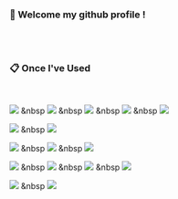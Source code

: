 ###  :wave: Welcome my github profile !

  
 <br/>
 <br/>
  
###  :clipboard: Once I've Used 
  
 <br/>
  
<img src="https://img.shields.io/badge/Python-3776AB?style=for-the-badge&logo=Python&logoColor=white"> &nbsp
<img src="https://img.shields.io/badge/JavaScript-F7DF1E?style=for-the-badge&logo=JavaScript&logoColor=white"> &nbsp
<img src="https://img.shields.io/badge/c++-00599C?style=for-the-badge&logo=cplusplus&logoColor=white"> &nbsp
<img src="https://img.shields.io/badge/c-A8B9CC?style=for-the-badge&logo=c&logoColor=white"> &nbsp
<img src="https://img.shields.io/badge/JAVA-007396?style=for-the-badge&logo=JAVA&logoColor=white"> <br>

<img src="https://img.shields.io/badge/HTML5-E34F26?style=for-the-badge&logo=HTML5&logoColor=white"> &nbsp
<img src="https://img.shields.io/badge/CSS-1572B6?style=for-the-badge&logo=CSS3&logoColor=white"> <br>

<img src="https://img.shields.io/badge/MySQL-4479A1?style=for-the-badge&logo=MySQL&logoColor=white"> &nbsp
<img src="https://img.shields.io/badge/Oracle-F80000?style=for-the-badge&logo=Oracle&logoColor=white"> &nbsp
<img src="https://img.shields.io/badge/mongodb-47A248?style=for-the-badge&logo=mongodb&logoColor=white"> <br>

<img src="https://img.shields.io/badge/Apache Spark-E25A1C?style=for-the-badge&logo=spark&logoColor=white"> &nbsp
<img src="https://img.shields.io/badge/Apache Hadoop-66CCFF?style=for-the-badge&logo=hadoop&logoColor=white"> &nbsp
<img src="https://img.shields.io/badge/logstash-005571?style=for-the-badge&logo=logstash&logoColor=white"> &nbsp
<img src="https://img.shields.io/badge/elasticsearch-005571?style=for-the-badge&logo=elasticsearch&logoColor=white"> 


<img src="https://img.shields.io/badge/aws-232F3E?style=for-the-badge&logo=Amazon aws&logoColor=white"> &nbsp
<img src="https://img.shields.io/badge/github-181717?style=for-the-badge&logo=github&logoColor=white">

 
   <br/>
   <br/>
